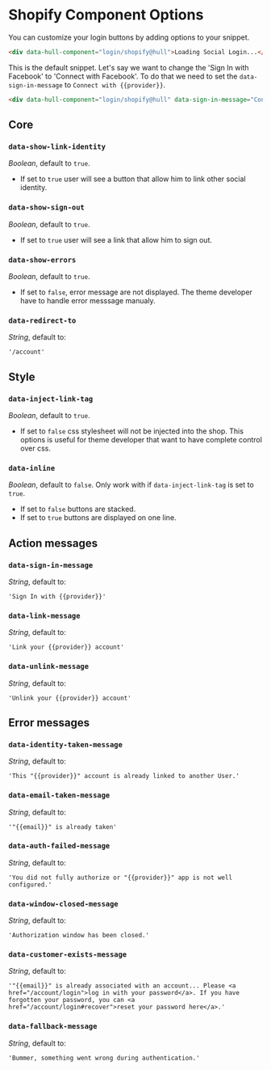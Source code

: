 Shopify Component Options
=========================

You can customize your login buttons by adding options to your snippet.

```html
<div data-hull-component="login/shopify@hull">Loading Social Login...</div>;
```

This is the default snippet. Let's say we want to change the 'Sign In with Facebook' to 'Connect with Facebook'. To do that we need to set the `data-sign-in-message` to `Connect with {{provider}}`.

```html
<div data-hull-component="login/shopify@hull" data-sign-in-message="Connect with {{provider}}">Loading Social Login...</div>;
```

## Core

### `data-show-link-identity`

*Boolean*, default to `true`.

- If set to `true` user will see a button that allow him to link other social identity.

### `data-show-sign-out`

*Boolean*, default to `true`.

- If set to `true` user will see a link that allow him to sign out.

### `data-show-errors`

*Boolean*, default to `true`.

- If set to `false`, error message are not displayed. The theme developer have to handle error messsage manualy.

### `data-redirect-to`

*String*, default to:

```
'/account'
```

## Style

### `data-inject-link-tag`

*Boolean*, default to `true`.

- If set to `false` css stylesheet will not be injected into the shop. This options is useful for theme developer that want to have complete control over css.

### `data-inline`

*Boolean*, default to `false`. Only work with if `data-inject-link-tag` is set to `true`.

- If set to `false` buttons are stacked.
- If set to `true` buttons are displayed on one line.

## Action messages

### `data-sign-in-message`

*String*, default to:

```
'Sign In with {{provider}}'
```

### `data-link-message`

*String*, default to:

```
'Link your {{provider}} account'
```

### `data-unlink-message`

*String*, default to:

```
'Unlink your {{provider}} account'
```

## Error messages

### `data-identity-taken-message`

*String*, default to:

```
'This "{{provider}}" account is already linked to another User.'
```

### `data-email-taken-message`

*String*, default to:

```
'"{{email}}" is already taken'
```

### `data-auth-failed-message`

*String*, default to:

```
'You did not fully authorize or "{{provider}}" app is not well configured.'
```

### `data-window-closed-message`

*String*, default to:

```
'Authorization window has been closed.'
```

### `data-customer-exists-message`

*String*, default to:

```
'"{{email}}" is already associated with an account... Please <a href="/account/login">log in with your password</a>. If you have forgotten your password, you can <a href="/account/login#recover">reset your password here</a>.'
```

### `data-fallback-message`

*String*, default to:

```
'Bummer, something went wrong during authentication.'
```

